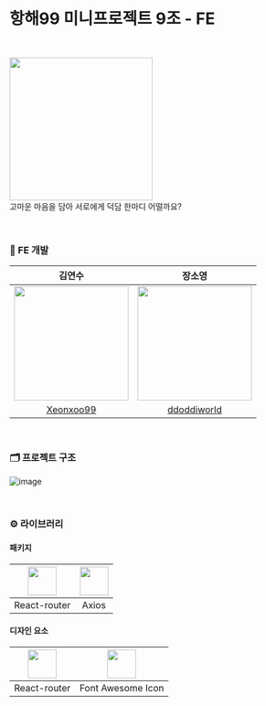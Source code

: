 <h1> 항해99 미니프로젝트 9조 - FE </h1>

</br>

<img src="https://github.com/ddoddiworld/miniproject9-fe/assets/93027502/683de654-d391-40c3-b73a-418b3ceb3e92" width="250"/></br>
고마운 마음을 담아 서로에게 덕담 한마디 어떨까요?

</br>

<h3>👥 FE 개발</h3>

|김연수|장소영|
|:---:|:---:|
|<img src="https://avatars.githubusercontent.com/u/130985864?v=4" width="200" height="200"/>|<img src="https://avatars.githubusercontent.com/u/93027502?v=4" width="200" height="200"/>|
|[Xeonxoo99](https://github.com/Xeonxoo99)|[ddoddiworld](https://github.com/ddoddiworld?tab=repositories)|

</br>

<h3>🗂️ 프로젝트 구조 </h3>

![image](https://github.com/ddoddiworld/miniproject9-fe/assets/93027502/c7b46a55-92ba-4bf7-bc73-36f4c8d3cd76)


</br>

<h3> ⚙️ 라이브러리 </h3>
<h4>패키지</h4>

|<img src="https://www.svgrepo.com/show/354262/react-router.svg" width="50" height="50">|<img src="https://tannerfriedman.com/wp-content/uploads/2022/08/91-913031_axios-axios-logo-hd-png-download.png" width="50">|
|:---:|:---:|
|React-router|Axios|


<h4> 디자인 요소</h4>

|<img src="https://blog.kakaocdn.net/dn/d0CQ0G/btrZK2w7KA0/1mghnKxIKcqBl5JHjrEfs1/img.png" width="50" height="50">|<img src="https://img1.daumcdn.net/thumb/R800x0/?scode=mtistory2&fname=https%3A%2F%2Fblog.kakaocdn.net%2Fdn%2FbnaSdb%2FbtqWULFglBP%2FnQQEBYX58jluIDjJ2f3pXK%2Fimg.png" width="50" height="50">|
|:---:|:---:|
|React-router|Font Awesome Icon|

